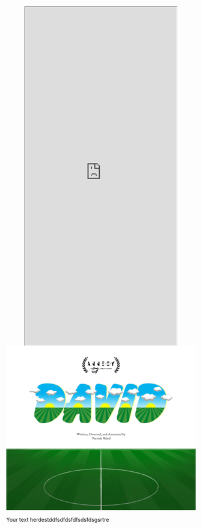 <style>
  @import url("https://use.typekit.net/sik4wkn.css");
</style>

<style>
  /* Center align the iframe */
  iframe {
    display: block;
    margin: 0 auto;
  }
</style>

<iframe src="https://mentalcanvas.com/vm/tr7fbzu/scene/" style="width:80%; height:900px;"></iframe>

<img src="DavidWordMarkWithField3.png" alt="DavidField">

<div class="text-container">
  <p>Your text herdestddfsdfdsfdfsdsfdsgsrtre</p>
</div>

